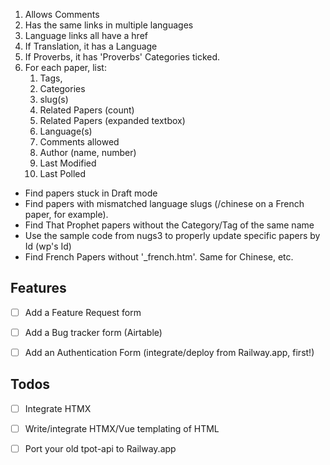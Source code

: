 1. Allows Comments
2. Has the same links in multiple languages
3. Language links all have a href
4. If Translation, it has a Language
5. If Proverbs, it has 'Proverbs' Categories ticked.
6. For each paper, list:
	1. Tags,
	2. Categories
	3. slug(s)
	4. Related Papers (count)
	5. Related Papers (expanded textbox)
	6. Language(s)
	7. Comments allowed
	8. Author (name, number)
	9. Last Modified
	10. Last Polled

-  Find papers stuck in Draft mode
-  Find papers with mismatched language slugs (/chinese on a French paper, for example). 
-  Find That Prophet papers without the Category/Tag of the same name
-  Use the sample code from nugs3 to properly update specific papers by Id (wp's Id)
-  Find French Papers without '_french.htm'.  Same for Chinese, etc.


## Features

- [ ] Add a Feature Request form
- [ ] Add a Bug tracker form (Airtable)
- [ ] Add an Authentication Form (integrate/deploy from Railway.app, first!)


## Todos

- [ ] Integrate HTMX
- [ ] Write/integrate HTMX/Vue templating of HTML
- [ ] Port your old tpot-api to Railway.app

